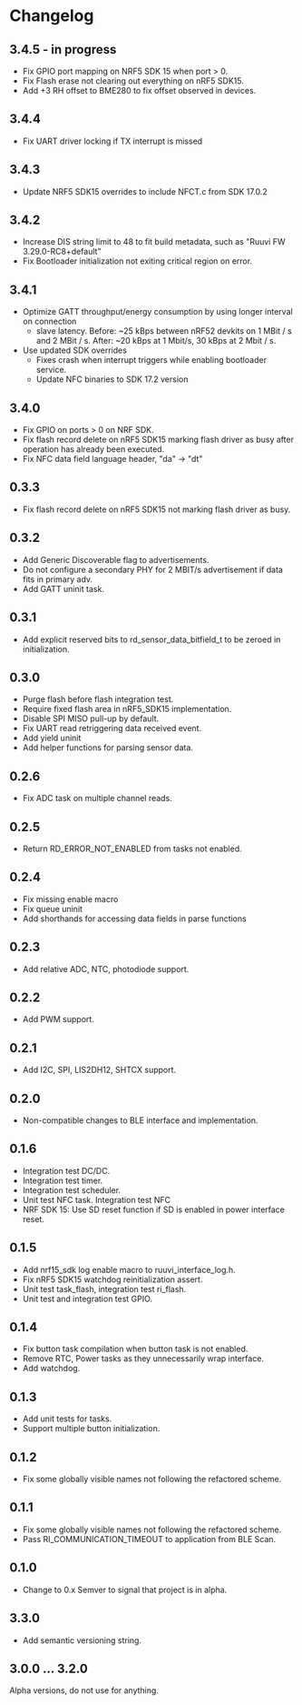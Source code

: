 # Changelog
## 3.4.5 - in progress
 - Fix GPIO port mapping on NRF5 SDK 15 when port > 0.
 - Fix Flash erase not clearing out everything on nRF5 SDK15.
 - Add +3 RH offset to BME280 to fix offset observed in devices.

## 3.4.4
 - Fix UART driver locking if TX interrupt is missed

## 3.4.3
 - Update NRF5 SDK15 overrides to include NFCT.c from SDK 17.0.2

## 3.4.2
 - Increase DIS string limit to 48 to fit build metadata, such as "Ruuvi FW 3.29.0-RC8+default"
 - Fix Bootloader initialization not exiting critical region on error. 

## 3.4.1
 - Optimize GATT throughput/energy consumption by using longer interval on connection
   + slave latency. Before: ~25 kBps between nRF52 devkits on 1 MBit / s and 2 MBit / s.
   After: ~20 kBps at 1 Mbit/s, 30 kBps at 2 Mbit / s. 
 - Use updated SDK overrides
    * Fixes crash when interrupt triggers while enabling bootloader service.
    * Update NFC binaries to SDK 17.2 version

## 3.4.0
 - Fix GPIO on ports > 0 on NRF SDK. 
 - Fix flash record delete on nRF5 SDK15 marking flash driver as busy after operation has already been executed.
 - Fix NFC data field language header, "da" -> "dt"

## 0.3.3 
 - Fix flash record delete on nRF5 SDK15 not marking flash driver as busy.

## 0.3.2
 - Add Generic Discoverable flag to advertisements. 
 - Do not configure a secondary PHY for 2 MBIT/s advertisement if data fits in primary adv.
 - Add GATT uninit task. 

## 0.3.1
 - Add explicit reserved bits to rd_sensor_data_bitfield_t to be zeroed in initialization.

## 0.3.0
 - Purge flash before flash integration test.
 - Require fixed flash area in nRF5_SDK15 implementation. 
 - Disable SPI MISO pull-up by default.
 - Fix UART read retriggering data received event.
 - Add yield uninit
 - Add helper functions for parsing sensor data.

## 0.2.6
 - Fix ADC task on multiple channel reads.

## 0.2.5
 - Return RD_ERROR_NOT_ENABLED from tasks not enabled.

## 0.2.4
 - Fix missing enable macro
 - Fix queue uninit
 - Add shorthands for accessing data fields in parse functions

## 0.2.3 
 - Add relative ADC, NTC, photodiode support.

## 0.2.2
 - Add PWM support.

## 0.2.1
 - Add I2C, SPI, LIS2DH12, SHTCX support.

## 0.2.0
 - Non-compatible changes to BLE interface and implementation.

## 0.1.6
 - Integration test DC/DC.
 - Integration test timer.
 - Integration test scheduler.
 - Unit test NFC task. Integration test NFC
 - NRF SDK 15: Use SD reset function if SD is enabled in power interface reset.

## 0.1.5
 - Add nrf15_sdk log enable macro to ruuvi_interface_log.h.
 - Fix nRF5 SDK15 watchdog reinitialization assert.
 - Unit test task_flash, integration test ri_flash.
 - Unit test and integration test GPIO.

## 0.1.4
 - Fix button task compilation when button task is not enabled.
 - Remove RTC, Power tasks as they unnecessarily wrap interface.
 - Add watchdog.

## 0.1.3
 - Add unit tests for tasks.
 - Support multiple button initialization.

## 0.1.2
 - Fix some globally visible names not following the refactored scheme.

## 0.1.1
 - Fix some globally visible names not following the refactored scheme.
 - Pass RI_COMMUNICATION_TIMEOUT to application from BLE Scan.

## 0.1.0 
 - Change to 0.x Semver to signal that project is in alpha.

## 3.3.0
 - Add semantic versioning string.

## 3.0.0 ... 3.2.0 
Alpha versions, do not use for anything.